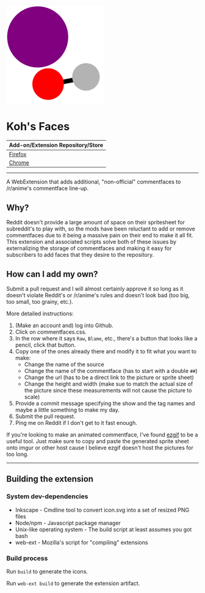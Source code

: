 ![Koh's Faces Icon](icons/icon.svg "Koh's Faces Icon")

# Koh's Faces

| Add-on/Extension Repository/Store |
| --- |
| [Firefox](https://addons.mozilla.org/en-US/firefox/addon/kohs-faces/) |
| [Chrome](https://chrome.google.com/webstore/detail/kohs-faces/gibberish)

---

A WebExtension that adds additional, "non-official" commentfaces to /r/anime's commentface line-up.

## Why?
Reddit doesn't provide a large amount of space on their spritesheet for subreddit's to play with, so the mods have been reluctant to add or remove commentfaces due to it being a massive pain on their end to make it all fit.  This extension and associated scripts solve both of these issues by externalizing the storage of commentfaces and making it easy for subscribers to add faces that they desire to the repository.

## How can I add my own?
Submit a pull request and I will almost certainly approve it so long as it doesn't violate Reddit's or /r/anime's rules and doesn't look bad (too big, too small, too grainy, etc.).

More detailed instructions:
1. (Make an account and) log into Github.
2. Click on commentfaces.css.
3. In the row where it says `Raw`, `Blame`, etc., there's a button that looks like a pencil, click that button.
4. Copy one of the ones already there and modify it to fit what you want to make:
	- Change the name of the source
	- Change the name of the commentface (has to start with a double `##`)
	- Change the url (has to be a direct link to the picture or sprite sheet)
	- Change the height and width (make sue to match the actual size of the picture since these measurements will not cause the picture to scale)
5. Provide a commit message specifying the show and the tag names and maybe a little something to make my day.
6. Submit the pull request.
7. Ping me on Reddit if I don't get to it fast enough.

If you're looking to make an animated commentface, I've found [ezgif](https://ezgif.com/gif-to-sprite/) to be a useful tool.  Just make sure to copy and paste the generated sprite sheet onto imgur or other host cause I believe ezgif doesn't host the pictures for too long.

---

## Building the extension
### System dev-dependencies
  * Inkscape - Cmdline tool to convert icon.svg into a set of resized PNG files
  * Node/npm - Javascript package manager
  * Unix-like operating system - The build script at least assumes you got bash
  * web-ext - Mozilla's script for "compiling" extensions

### Build process
Run `build` to generate the icons.

Run `web-ext build` to generate the extension artifact.
